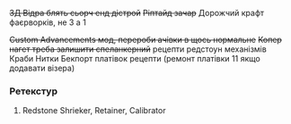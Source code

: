 ~~3Д Відра блять сьорч енд дістрой~~
~~Ріптайд зачар~~
Дорожчий крафт фаєрворків, не 3 а 1

~~Custom Advancements мод, перероби ачівки в щось нормальне~~
~~Копер нагет треба залишити спеланкерний~~
рецепти редстоун механізмів
Краби
Нитки
Бекпорт платівок рецепти
(ремонт платівки 11 якщо додавати візера)

### Ретекстур
1) Redstone Shrieker, Retainer, Calibrator

